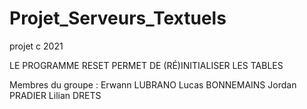 # Projet_Serveurs_Textuels
 projet c 2021
 
 
 LE PROGRAMME RESET PERMET DE (RÉ)INITIALISER LES TABLES 
 
 
 Membres du groupe :
 Erwann LUBRANO
 Lucas BONNEMAINS
 Jordan PRADIER
 Lilian DRETS

